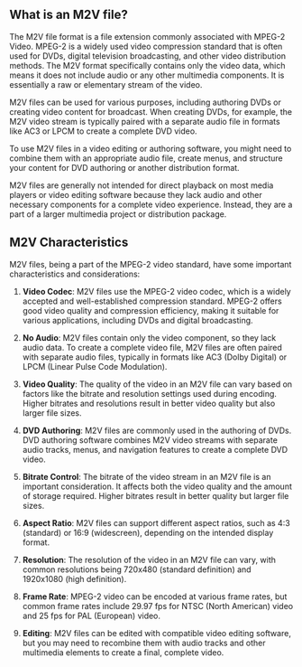 ## What is an M2V file?

The M2V file format is a file extension commonly associated with MPEG-2 Video. MPEG-2 is a widely used video compression standard that is often used for DVDs, digital television broadcasting, and other video distribution methods. The M2V format specifically contains only the video data, which means it does not include audio or any other multimedia components. It is essentially a raw or elementary stream of the video.

M2V files can be used for various purposes, including authoring DVDs or creating video content for broadcast. When creating DVDs, for example, the M2V video stream is typically paired with a separate audio file in formats like AC3 or LPCM to create a complete DVD video.

To use M2V files in a video editing or authoring software, you might need to combine them with an appropriate audio file, create menus, and structure your content for DVD authoring or another distribution format.

M2V files are generally not intended for direct playback on most media players or video editing software because they lack audio and other necessary components for a complete video experience. Instead, they are a part of a larger multimedia project or distribution package.

## M2V Characteristics

M2V files, being a part of the MPEG-2 video standard, have some important characteristics and considerations:

1.  **Video Codec**: M2V files use the MPEG-2 video codec, which is a widely accepted and well-established compression standard. MPEG-2 offers good video quality and compression efficiency, making it suitable for various applications, including DVDs and digital broadcasting.
    
2.  **No Audio**: M2V files contain only the video component, so they lack audio data. To create a complete video file, M2V files are often paired with separate audio files, typically in formats like AC3 (Dolby Digital) or LPCM (Linear Pulse Code Modulation).
    
3.  **Video Quality**: The quality of the video in an M2V file can vary based on factors like the bitrate and resolution settings used during encoding. Higher bitrates and resolutions result in better video quality but also larger file sizes.
       
4.  **DVD Authoring**: M2V files are commonly used in the authoring of DVDs. DVD authoring software combines M2V video streams with separate audio tracks, menus, and navigation features to create a complete DVD video.
    
5.  **Bitrate Control**: The bitrate of the video stream in an M2V file is an important consideration. It affects both the video quality and the amount of storage required. Higher bitrates result in better quality but larger file sizes.
    
6.  **Aspect Ratio**: M2V files can support different aspect ratios, such as 4:3 (standard) or 16:9 (widescreen), depending on the intended display format.
    
7.  **Resolution**: The resolution of the video in an M2V file can vary, with common resolutions being 720x480 (standard definition) and 1920x1080 (high definition).
    
8.  **Frame Rate**: MPEG-2 video can be encoded at various frame rates, but common frame rates include 29.97 fps for NTSC (North American) video and 25 fps for PAL (European) video.
    
9.  **Editing**: M2V files can be edited with compatible video editing software, but you may need to recombine them with audio tracks and other multimedia elements to create a final, complete video.


